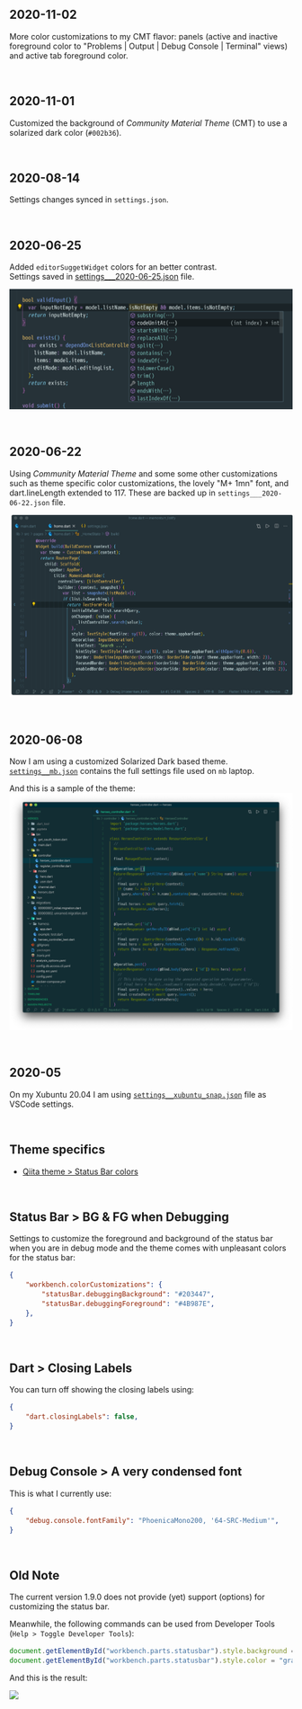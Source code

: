 
## 2020-11-02

More color customizations to my CMT flavor: panels (active and inactive foreground color to "Problems | Output | Debug Console | Terminal" views) and active tab foreground color.

<br/>

## 2020-11-01

Customized the background of _Community Material Theme_ (CMT) to use a solarized dark color (`#002b36`).

<br/>

## 2020-08-14

Settings changes synced in `settings.json`.

<br/>

## 2020-06-25


Added `editorSuggetWidget` colors for an better contrast.<br/>
Settings saved in [settings___2020-06-25.json](./settings___2020-06-25.json) file.

![sample](./images/2020-06-25_editorSuggestWidget_colors.png)



<br/>

## 2020-06-22

Using _Community Material Theme_ and some some other customizations such as theme specific color customizations, the lovely "M+ 1mn" font, and dart.lineLength extended to 117. These are backed up in `settings___2020-06-22.json` file.

![Sample screenshot](./images/2020-06-22_23h55m.png)



<br/>

## 2020-06-08

Now I am using a customized Solarized Dark based theme.<br/>
[`settings__mb.json`](./settings__mb.json) contains the full settings file used on `mb` laptop.

And this is a sample of the theme:
![my custom Solarized Dark](./images/my_custom_solarized_dark.png)


<br/>

## 2020-05

On my Xubuntu 20.04 I am using [`settings__xubuntu_snap.json`](./settings__xubuntu_snap.json) file as VSCode settings.


<br/>

## Theme specifics

- [Qiita theme > Status Bar colors](qiita_theme.md)

<br/>

## Status Bar > BG & FG when Debugging

Settings to customize the foreground and background of the status bar when you are in debug mode and the theme comes with unpleasant colors for the status bar:

```json
{
    "workbench.colorCustomizations": {
        "statusBar.debuggingBackground": "#203447",
        "statusBar.debuggingForeground": "#4B987E",
    },
}
```



<br/>

## Dart > Closing Labels

You can turn off showing the closing labels using:
```json
{
    "dart.closingLabels": false,
}
```



<br/>

## Debug Console > A very condensed font

This is what I currently use:
```json
{
    "debug.console.fontFamily": "PhoenicaMono200, '64-SRC-Medium'",
}
```



<br/>

## Old Note

The current version 1.9.0 does not provide (yet) support (options) for customizing the status bar.

Meanwhile, the following commands can be used from Developer Tools (`Help > Toggle Developer Tools`):
```javascript
document.getElementById("workbench.parts.statusbar").style.background = "#333"
document.getElementById("workbench.parts.statusbar").style.color = "gray"
```
And this is the result:

![](https://github.com/visvadw/design-assets/raw/master/vscode/images/statusbar-custom-dark-1.png)

